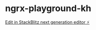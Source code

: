 # ngrx-playground-kh

[Edit in StackBlitz next generation editor ⚡️](https://stackblitz.com/~/github.com/KaliaHayes/ngrx-playground-kh)